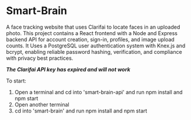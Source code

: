 # Smart-Brain

A face tracking website that uses Clarifai to locate faces in an uploaded photo.
This project contains a React frontend with a Node and Express backend API for account creation, sign-in, profiles, and image upload counts. It Uses a  PostgreSQL user authentication system with Knex.js and bcrypt, enabling reliable password hashing, verification, and compliance with privacy best practices.


***The Clarifai API key has expired and will not work***

To start:
1. Open a terminal and cd into 'smart-brain-api' and run npm install and npm start
2. Open another terminal 
3. cd into 'smart-brain' and run npm install and npm start
 
